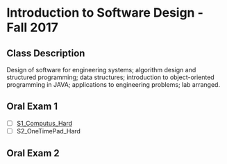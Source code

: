 # Introduction to Software Design - Fall 2017

## Class Description

Design of software for engineering systems; algorithm design and structured programming; data structures; introduction to object-oriented programming in JAVA; applications to engineering problems; lab arranged.

## Oral Exam 1
- [ ] [S1_Computus_Hard](https://github.com/Aleyx4/Introduction-to-Software-Design-Fall-2017-/tree/master/S1_Computus_Hard/src/com/homework/S1_Computus_Hard "S1_Computus_Hard")
- [ ] S2_OneTimePad_Hard

## Oral Exam 2
